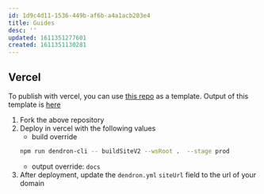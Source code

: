 ```yaml
---
id: 1d9c4d11-1536-449b-af6b-a4a1acb203e4
title: Guides
desc: ''
updated: 1611351277601
created: 1611351130281
---
```



## Vercel

To publish with vercel, you can use [this repo](https://github.com/dendronhq/workspace-vercel-sample) as a template. Output of this template is [here](https://workspace-vercel-sample.vercel.app/)

1. Fork the above repository
2. Deploy in vercel with the following values
    - build override
    ```bash
    npm run dendron-cli -- buildSiteV2 --wsRoot .  --stage prod
    ```
    - output override: `docs`
3. After deployment, update the `dendron.yml` `siteUrl` field to the url of your domain

    